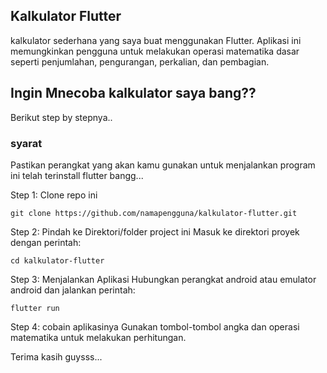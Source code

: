 ## Kalkulator Flutter
kalkulator sederhana yang saya buat menggunakan Flutter. Aplikasi ini memungkinkan pengguna untuk melakukan operasi matematika dasar seperti penjumlahan, pengurangan, perkalian, dan pembagian.

## Ingin Mnecoba kalkulator saya bang??
Berikut step by stepnya..

### syarat
Pastikan perangkat yang akan kamu gunakan untuk menjalankan program ini telah terinstall flutter bangg...

Step 1: Clone repo ini
```
git clone https://github.com/namapengguna/kalkulator-flutter.git
```
Step 2: Pindah ke Direktori/folder project ini
Masuk ke direktori proyek dengan perintah:
```
cd kalkulator-flutter
```
Step 3: Menjalankan Aplikasi
Hubungkan perangkat android atau emulator android dan jalankan perintah:
```
flutter run
```
Step 4: cobain aplikasinya
Gunakan tombol-tombol angka dan operasi matematika untuk melakukan perhitungan.

Terima kasih guysss...